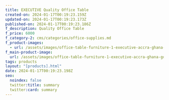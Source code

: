 ```yaml
---
title: EXECUTIVE Quality Office Table
created-on: 2024-01-17T00:19:23.159Z
updated-on: 2024-01-17T00:19:23.173Z
published-on: 2024-01-17T00:19:23.186Z
f_description: Quality Office Table
f_price: 6000
f_category-2: cms/categories/office-supplies.md
f_product-images:
  - url: /assets/images/office-table-furniture-1-executive-accra-ghana-gotogh.com.jpg
f_main-product-image:
  url: /assets/images/office-table-furniture-1-executive-accra-ghana-gotogh.com.jpg
tags: products
layout: "[products].html"
date: 2024-01-17T00:19:23.198Z
seo:
  noindex: false
  twitter:title: summary
  twitter:card: summary
---
```

